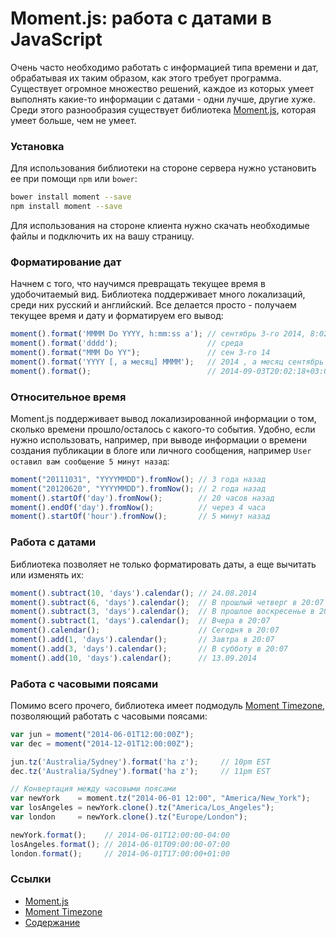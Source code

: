 Moment.js: работа с датами в JavaScript
======

Очень часто необходимо работать с информацией типа времени и дат, обрабатывая их таким образом, как этого требует программа. Существует огромное множество решений, каждое из которых умеет выполнять какие-то информации с датами - одни лучше, другие хуже. Среди этого разнообразия существует библиотека [Moment.js](http://momentjs.com/), которая умеет больше, чем не умеет.

<!-- more -->
### Установка
Для использования библиотеки на стороне сервера нужно установить ее при помощи `npm` или `bower`:
```bash
bower install moment --save
npm install moment --save 
```
Для использования на стороне клиента нужно скачать необходимые файлы и подключить их на вашу страницу.

### Форматирование дат
Начнем с того, что научимся превращать текущее время в удобочитаемый вид. Библиотека поддерживает много локализаций, среди них русский и английский. Все делaется просто - получаем текущее время и дату и форматируем его вывод:
```javascript
moment().format('MMMM Do YYYY, h:mm:ss a'); // сентябрь 3-го 2014, 8:02:18 вечера
moment().format('dddd');                    // среда
moment().format("MMM Do YY");               // сен 3-го 14
moment().format('YYYY [, а месяц] MMMM');   // 2014 , а месяц сентябрь
moment().format();                          // 2014-09-03T20:02:18+03:00
```

### Относительное время
Moment.js поддерживает вывод локализированной информации о том, сколько времени прошло/осталось с какого-то события. Удобно, если нужно использовать, например, при выводе информации о времени создания публикации в блоге или личного сообщения, например `User оставил вам сообщение 5 минут назад`:
```javascript
moment("20111031", "YYYYMMDD").fromNow(); // 3 года назад
moment("20120620", "YYYYMMDD").fromNow(); // 2 года назад
moment().startOf('day').fromNow();        // 20 часов назад
moment().endOf('day').fromNow();          // через 4 часа
moment().startOf('hour').fromNow();       // 5 минут назад
```

### Работа с датами
Библиотека позволяет не только форматировать даты, а еще вычитать или изменять их:
```javascript
moment().subtract(10, 'days').calendar(); // 24.08.2014
moment().subtract(6, 'days').calendar();  // В прошлый четверг в 20:07
moment().subtract(3, 'days').calendar();  // В прошлое воскресенье в 20:07
moment().subtract(1, 'days').calendar();  // Вчера в 20:07
moment().calendar();                      // Сегодня в 20:07
moment().add(1, 'days').calendar();       // Завтра в 20:07
moment().add(3, 'days').calendar();       // В субботу в 20:07
moment().add(10, 'days').calendar();      // 13.09.2014
```

### Работа с часовыми поясами
Помимо всего прочего, библиотека имеет подмодуль [Moment Timezone](http://momentjs.com/timezone/), позволяющий работать с часовыми поясами:
```javascript
var jun = moment("2014-06-01T12:00:00Z");
var dec = moment("2014-12-01T12:00:00Z");

jun.tz('Australia/Sydney').format('ha z');     // 10pm EST
dec.tz('Australia/Sydney').format('ha z');     // 11pm EST

// Конвертация между часовыми поясами
var newYork    = moment.tz("2014-06-01 12:00", "America/New_York");
var losAngeles = newYork.clone().tz("America/Los_Angeles");
var london     = newYork.clone().tz("Europe/London");

newYork.format();    // 2014-06-01T12:00:00-04:00
losAngeles.format(); // 2014-06-01T09:00:00-07:00
london.format();     // 2014-06-01T17:00:00+01:00
```

### Ссылки
* [Moment.js](http://momentjs.com/)
* [Moment Timezone](http://momentjs.com/timezone/)
* [Содержание](README.md)
